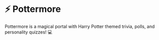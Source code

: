 # ⚡ Pottermore
Pottermore is a magical portal with Harry Potter themed trivia,  polls, and personality quizzes!  💻
